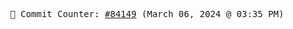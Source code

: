 <p align="center">
    <samp>
        📮 Commit Counter: <a href="https://github.com/Javascript-void0/Javascript-void0/commits/main">#84149</a> (March 06, 2024 @ 03:35 PM)
    </samp>
</p>